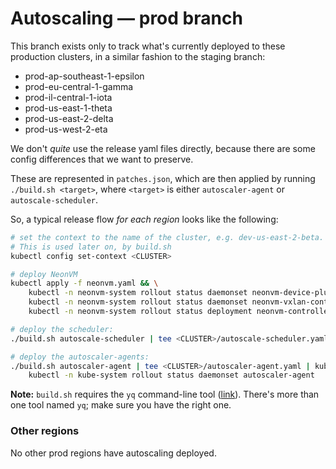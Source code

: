 # Autoscaling — prod branch

This branch exists only to track what's currently deployed to these production clusters, in a
similar fashion to the staging branch:

- prod-ap-southeast-1-epsilon
- prod-eu-central-1-gamma
- prod-il-central-1-iota
- prod-us-east-1-theta
- prod-us-east-2-delta
- prod-us-west-2-eta

We don't *quite* use the release yaml files directly, because there are some config differences that
we want to preserve.

These are represented in `patches.json`, which are then applied by running `./build.sh <target>`,
where `<target>` is either `autoscaler-agent` or `autoscale-scheduler`.

So, a typical release flow _for each region_ looks like the following:

```sh
# set the context to the name of the cluster, e.g. dev-us-east-2-beta.
# This is used later on, by build.sh
kubectl config set-context <CLUSTER>

# deploy NeonVM
kubectl apply -f neonvm.yaml && \
    kubectl -n neonvm-system rollout status daemonset neonvm-device-plugin && \
    kubectl -n neonvm-system rollout status daemonset neonvm-vxlan-controller && \
    kubectl -n neonvm-system rollout status deployment neonvm-controller

# deploy the scheduler:
./build.sh autoscale-scheduler | tee <CLUSTER>/autoscale-scheduler.yaml | kubectl apply -f -

# deploy the autoscaler-agents:
./build.sh autoscaler-agent | tee <CLUSTER>/autoscaler-agent.yaml | kubectl apply -f - && \
    kubectl -n kube-system rollout status daemonset autoscaler-agent
```

**Note:** `build.sh` requires the `yq` command-line tool ([link](https://github.com/kislyuk/yq)).
There's more than one tool named `yq`; make sure you have the right one.

### Other regions

No other prod regions have autoscaling deployed.
